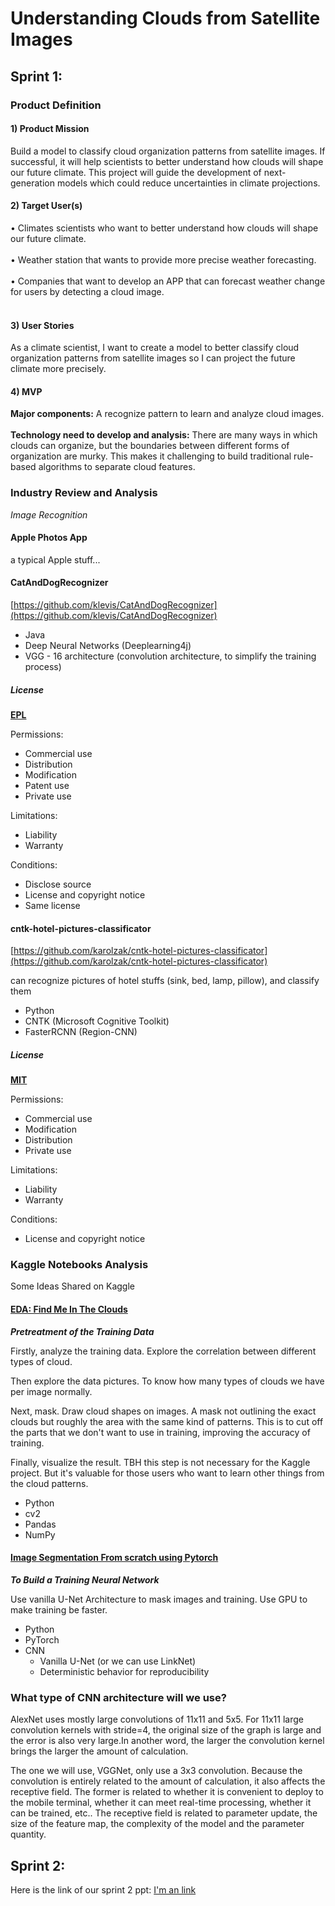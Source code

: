 # Understanding Clouds from Satellite Images

## Sprint 1:
### Product Definition
#### 1) Product Mission
Build a model to classify cloud organization patterns from satellite images. If successful, it will help scientists to better understand how clouds will shape our future climate. This project will guide the development of next-generation models which could reduce uncertainties in climate projections.<br/>
#### 2) Target User(s)
•	 Climates scientists who want to better understand how clouds will shape our future climate.<br/><br/>
•	 Weather station that wants to provide more precise weather forecasting.<br/><br/>
•	 Companies that want to develop an APP that can forecast weather change for users by detecting a cloud image.<br/><br/>
#### 3) User Stories
As a climate scientist, I want to create a model to better classify cloud organization patterns from satellite images so I can project the future climate more precisely.<br/>
#### 4) MVP
**Major components:** A recognize pattern to learn and analyze cloud images.<br/><br/>
**Technology need to develop and analysis:** There are many ways in which clouds can organize, but the boundaries between different forms of organization are murky. This makes it challenging to build traditional rule-based algorithms to separate cloud features. <br/>

### Industry Review and Analysis
*Image Recognition*

#### Apple Photos App

a typical Apple stuff...

#### CatAndDogRecognizer
[https://github.com/klevis/CatAndDogRecognizer](https://github.com/klevis/CatAndDogRecognizer)

* Java
* Deep Neural Networks (Deeplearning4j)
* VGG - 16 architecture (convolution architecture, to simplify the training process)

##### License
[**EPL**](https://www.eclipse.org/legal/epl-v10.html)

Permissions:

- Commercial use
- Distribution
- Modification
- Patent use
- Private use

Limitations:

- Liability
- Warranty

Conditions:

- Disclose source
- License and copyright notice
- Same license

#### cntk-hotel-pictures-classificator
[https://github.com/karolzak/cntk-hotel-pictures-classificator](https://github.com/karolzak/cntk-hotel-pictures-classificator)

can recognize pictures of hotel stuffs (sink, bed, lamp, pillow), and classify them

* Python
* CNTK (Microsoft Cognitive Toolkit)
* FasterRCNN (Region-CNN)

##### License
[**MIT**](https://www.mit.edu/~amini/LICENSE.md)

Permissions:

- Commercial use
- Modification
- Distribution
- Private use

Limitations:

- Liability
- Warranty

Conditions:

- License and copyright notice

### Kaggle Notebooks Analysis
Some Ideas Shared on Kaggle

#### [EDA: Find Me In The Clouds](https://www.kaggle.com/ekhtiar/eda-find-me-in-the-clouds#Drawing-Clouds)
***Pretreatment of the Training Data***

Firstly, analyze the training data. 
Explore the correlation between different types of cloud. 

Then explore the data pictures. 
To know how many types of clouds we have per image normally. 

Next, mask. 
Draw cloud shapes on images. 
A mask not outlining the exact clouds but roughly the area with the same kind of patterns. 
This is to cut off the parts that we don't want to use in training, improving the accuracy of training.

Finally, visualize the result. 
TBH this step is not necessary for the Kaggle project. 
But it's valuable for those users who want to learn other things from the cloud patterns. 

* Python
* cv2
* Pandas
* NumPy

#### [Image Segmentation From scratch using Pytorch](https://www.kaggle.com/dhananjay3/image-segmentation-from-scratch-in-pytorch)
***To Build a Training Neural Network***

Use vanilla U-Net Architecture to mask images and training. 
Use GPU to make training be faster. 

* Python
* PyTorch
* CNN
  * Vanilla U-Net (or we can use LinkNet)
  * Deterministic behavior for reproducibility
  
 ### What type of CNN architecture will we use?

AlexNet uses mostly large convolutions of 11x11 and 5x5. For 11x11 large convolution kernels with stride=4, the original size of the graph is large and the error is also very large.In another word, the larger the convolution kernel brings the larger the amount of calculation.

The one we will use, VGGNet, only use a 3x3 convolution. Because the convolution is entirely related to the amount of calculation, it also affects the receptive field. The former is related to whether it is convenient to deploy to the mobile terminal, whether it can meet real-time processing, whether it can be trained, etc.. The receptive field is related to parameter update, the size of the feature map, the complexity of the model and the parameter quantity.


## Sprint 2:
Here is the link of our sprint 2 ppt: [I'm an link](https://docs.google.com/presentation/d/1ZT6Eodb4dmsTn1uR_y3fO0a85NxfGmS4a7dBGuCLxq4/edit#slide=id.g65ad937ca4_5_33)
